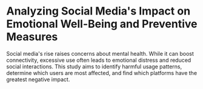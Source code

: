 # Analyzing Social Media's Impact on Emotional Well-Being and Preventive Measures
Social media's rise raises concerns about mental health. While it can boost connectivity, excessive use often leads to emotional distress and reduced social interactions. This study aims to identify harmful usage patterns, determine which users are most affected, and find which platforms have the greatest negative impact.
